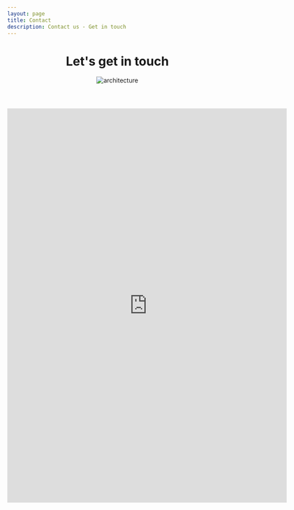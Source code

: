 ```yaml
---
layout: page
title: Contact
description: Contact us - Get in touch
---
```


<!-- Banner -->
<!-- jeca -->
<header class="ov-banner">
    <div class="container">
		<h1>Let's get in touch</h1>
		<div class="d-flex justify-content-center">
			<figure class="figure-features2">
				<img height="" width="" src="{{ site.url }}/img/contact/contact2.svg" alt="architecture"	class="img-fluid img2-contact">
			</figure>
		</div>
    </div>
</header>



<article class="ov-about">
  <div class="container">
    <div class="ov-about-row pb-0 pt-4">
      <iframe src="https://docs.google.com/forms/d/e/1FAIpQLSeigK4fwhZPYUv0iRoleoRTPrrMSftGYHmEBAB8AGNg88SkjA/viewform?embedded=true" width="640" height="904" frameborder="0" marginheight="0" marginwidth="0">Loading…</iframe>
    </div>
  </div>
</article>


<!-- We look forward to hearing from you! -->


	
